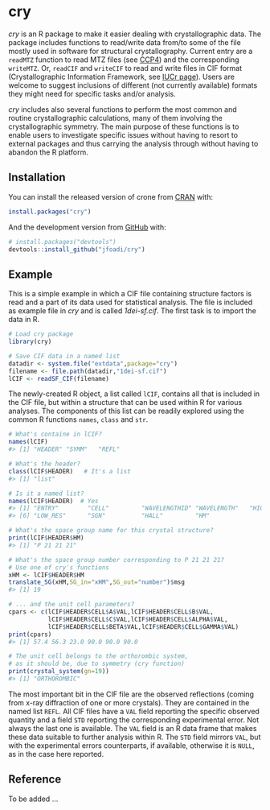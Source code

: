 
<!-- README.md is generated from README.Rmd. Please edit that file -->

# cry

<!-- badges: start -->

<!-- badges: end -->

*cry* is an R package to make it easier dealing with crystallographic
data. The package includes functions to read/write data from/to some of
the file mostly used in software for structural crystallography. Current
entry are a `readMTZ` function to read MTZ files (see
[CCP4](http://www.ccp4.ac.uk)) and the corresponding `writeMTZ`. Or,
`readCIF` and `writeCIF` to read and write files in CIF format
(Crystallographic Information Framework, see [IUCr
page](https://www.iucr.org/resources/cif)). Users are welcome to suggest
inclusions of different (not currently available) formats they might
need for specific tasks and/or analysis.

*cry* includes also several functions to perform the most common and
routine crystallographic calculations, many of them involving the
crystallographic symmetry. The main purpose of these functions is to
enable users to investigate specific issues without having to resort to
external packages and thus carrying the analysis through without having
to abandon the R platform.

## Installation

You can install the released version of crone from
[CRAN](https://CRAN.R-project.org) with:

``` r
install.packages("cry")
```

And the development version from [GitHub](https://github.com/) with:

``` r
# install.packages("devtools")
devtools::install_github("jfoadi/cry")
```

## Example

This is a simple example in which a CIF file containing structure
factors is read and a part of its data used for statistical analysis.
The file is included as example file in *cry* and is called
*1dei-sf.cif*. The first task is to import the data in R.

``` r
# Load cry package
library(cry)

# Save CIF data in a named list
datadir <- system.file("extdata",package="cry")
filename <- file.path(datadir,"1dei-sf.cif")
lCIF <- readSF_CIF(filename)
```

The newly-created R object, a list called `lCIF`, contains all that is
included in the CIF file, but within a structure that can be used within
R for various analyses. The components of this list can be readily
explored using the common R functions `names`, `class` and `str`.

``` r
# What's containe in lCIF?
names(lCIF)
#> [1] "HEADER" "SYMM"   "REFL"

# What's the header?
class(lCIF$HEADER)   # It's a list
#> [1] "list"

# Is it a named list?
names(lCIF$HEADER)  # Yes
#> [1] "ENTRY"        "CELL"         "WAVELENGTHID" "WAVELENGTH"   "HIGH_RES"    
#> [6] "LOW_RES"      "SGN"          "HALL"         "HM"

# What's the space group name for this crystal structure?
print(lCIF$HEADER$HM)
#> [1] "P 21 21 21"

# What's the space group number corresponding to P 21 21 21?
# Use one of cry's functions
xHM <- lCIF$HEADER$HM
translate_SG(xHM,SG_in="xHM",SG_out="number")$msg
#> [1] 19

# ... and the unit cell parameters?
cpars <- c(lCIF$HEADER$CELL$A$VAL,lCIF$HEADER$CELL$B$VAL,
           lCIF$HEADER$CELL$C$VAL,lCIF$HEADER$CELL$ALPHA$VAL,
           lCIF$HEADER$CELL$BETA$VAL,lCIF$HEADER$CELL$GAMMA$VAL)
print(cpars)
#> [1] 57.4 56.3 23.0 90.0 90.0 90.0

# The unit cell belongs to the orthorombic system,
# as it should be, due to symmetry (cry function)
print(crystal_system(gn=19))
#> [1] "ORTHOROMBIC"
```

The most important bit in the CIF file are the observed reflections
(coming from x-ray diffraction of one or more crystals). They are
contained in the named list `REFL`. All CIF files have a `VAL` field
reporting the specific observed quantity and a field `STD` reporting the
corresponding experimental error. Not always the last one is available.
The `VAL` field is an R data frame that makes these data suitable to
further analysis within R. The `STD` field mirrors `VAL`, but with the
experimental errors counterparts, if available, otherwise it is `NULL`,
as in the case here reported.

## Reference

To be added …
